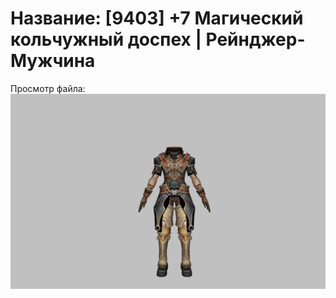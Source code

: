 # Название: [9403] +7 Магический кольчужный доспех | Рейнджер-Мужчина

Просмотр файла:
![p020002.png](p020002.png)